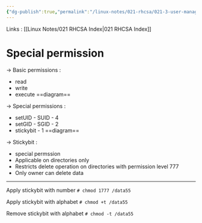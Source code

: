 ```yaml
---
{"dg-publish":true,"permalink":"/linux-notes/021-rhcsa/021-3-user-management/021-3-6-7-special-permission/"}
---
```


Links : [[Linux Notes/021 RHCSA Index\|021 RHCSA Index]]

# Special permission

&rarr; Basic permissions :
  - read
  - write
  - execute
==diagram==

&rarr; Special permissions :
  - setUID - SUID - 4
  - setGID - SGID - 2
  - stickybit - 1
==diagram==

&rarr; Stickybit :
  - special permssion
  - Applicable on directories only
  - Restricts delete operation on directories with permission level 777
  - Only owner can delete data

<hr>

Apply stickybit with number
`# chmod 1777 /data55`

Apply stickybit with alphabet
`# chmod +t /data55`

Remove stickybit with alphabet
`# chmod -t /data55`